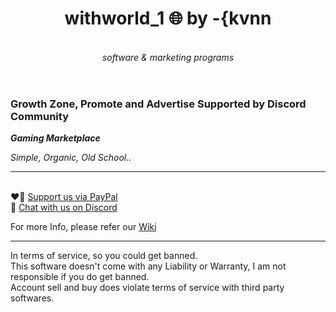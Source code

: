 <header>

<!--
  <<< Author notes: Course header >>>
  Include a 1280×640 image, course title in sentence case, and a concise description in emphasis.
  In your repository settings: enable template repository, add your 1280×640 social image, auto delete head branches.
  Add your open source license, GitHub uses MIT license.
-->

# withworld_1 🌐 by -{kvnn

_<br>software & marketing programs_

</header>

<!--
  <<< Author notes: Step 1 >>>
  Choose 3-5 steps for your course.
  The first step is always the hardest, so pick something easy!
  Link to docs.github.com for further explanations.
  Encourage users to open new tabs for steps!
-->

### Growth Zone, Promote and Advertise Supported by Discord Community
___Gaming Marketplace___

_Simple, Organic, Old School.._


---
<br>❤️‍🔥 [Support us via PayPal](paypal.com/paypalme/kvnn1337)
<br>🔗 [Chat with us on Discord](https://discord.gg/zKeN743a95)

For more Info, please refer our [Wiki](https://github.com/kvnnworld1/world1/wiki)



---
In terms of service, so you could get banned. 
<br> This software doesn't come with any Liability or Warranty, I am not responsible if you do get banned.
<br> Account sell and buy does violate terms of service with third party softwares.
</footer>
